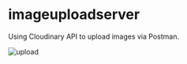 # imageuploadserver

Using Cloudinary API to upload images via Postman.


![upload](https://github.com/Suzzycodes/imageuploadserver/assets/104732012/8f8cf686-1315-4e2a-9a12-1588444f3c75)
